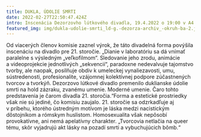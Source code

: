 ```yaml
---
title: DUKLA, ÚDOLIE SMRTI
date: 2022-02-27T22:50:47.424Z
intro: Inscenácia Dezorzovho lútkového divadla, 19.4.2022 o 19:00 v A4
featured_img: img/dukla-udolie-smrti_ld-g.-dezorza-archiv_-okruh-ba-2.jpg
---
```

Od viacerých členov komisie zaznel výrok, že táto divadelná forma povýšila inscenáciu na divadlo pre 21. storočie. „Dianie v laboratóriu sa dá vnímať paralelne s výsledným „veľkofilmom“. Sledovanie jeho zrodu, animácie a videoprojekcie jednotlivých „sekvencií“, paradoxne nedevalvuje tajomstvo tvorby, ale naopak, posilňuje obdiv k umeleckej vynaliezavosti, umu, sústredenosti, profesionalite, vzájomnej kolektívnej podpore zúčastnených tvorcov a tvorkýň. Dezorzovo lútkové divadlo premenilo duklianske údolie smrti na hold zázraku, zvanému umenie. Moderné umenie. Čaro tohto predstavenia je čarom divadla 21. storočia.“Forma a estetické prostriedky však nie sú jediné, čo komisiu zaujalo. 21. storočie sa odzrkadľuje aj v príbehu, ktorého ústredným motívom je láska medzi nacistickým dôstojníkom a rómskym huslistom. Homosexualita však nepôsobí provokatívne, ani nemá apelatívny charakter. „Tvorcovia netlačia na queer tému, skôr vyjadrujú akt lásky na pozadí smrti a vybuchujúcich bômb.“